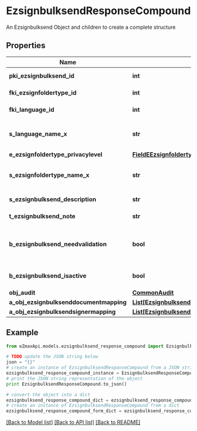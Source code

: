 # EzsignbulksendResponseCompound

An Ezsignbulksend Object and children to create a complete structure

## Properties
Name | Type | Description | Notes
------------ | ------------- | ------------- | -------------
**pki_ezsignbulksend_id** | **int** | The unique ID of the Ezsignbulksend | 
**fki_ezsignfoldertype_id** | **int** | The unique ID of the Ezsignfoldertype. | 
**fki_language_id** | **int** | The unique ID of the Language.  Valid values:  |Value|Description| |-|-| |1|French| |2|English| | 
**s_language_name_x** | **str** | The Name of the Language in the language of the requester | 
**e_ezsignfoldertype_privacylevel** | [**FieldEEzsignfoldertypePrivacylevel**](FieldEEzsignfoldertypePrivacylevel.md) |  | 
**s_ezsignfoldertype_name_x** | **str** | The name of the Ezsignfoldertype in the language of the requester | 
**s_ezsignbulksend_description** | **str** | The description of the Ezsignbulksend | 
**t_ezsignbulksend_note** | **str** | Note about the Ezsignbulksend | 
**b_ezsignbulksend_needvalidation** | **bool** | Whether the Ezsigntemplatepackage was automatically modified and needs a manual validation | 
**b_ezsignbulksend_isactive** | **bool** | Whether the Ezsignbulksend is active or not | 
**obj_audit** | [**CommonAudit**](CommonAudit.md) |  | 
**a_obj_ezsignbulksenddocumentmapping** | [**List[EzsignbulksenddocumentmappingResponseCompound]**](EzsignbulksenddocumentmappingResponseCompound.md) |  | 
**a_obj_ezsignbulksendsignermapping** | [**List[EzsignbulksendsignermappingResponse]**](EzsignbulksendsignermappingResponse.md) |  | 

## Example

```python
from eZmaxApi.models.ezsignbulksend_response_compound import EzsignbulksendResponseCompound

# TODO update the JSON string below
json = "{}"
# create an instance of EzsignbulksendResponseCompound from a JSON string
ezsignbulksend_response_compound_instance = EzsignbulksendResponseCompound.from_json(json)
# print the JSON string representation of the object
print EzsignbulksendResponseCompound.to_json()

# convert the object into a dict
ezsignbulksend_response_compound_dict = ezsignbulksend_response_compound_instance.to_dict()
# create an instance of EzsignbulksendResponseCompound from a dict
ezsignbulksend_response_compound_form_dict = ezsignbulksend_response_compound.from_dict(ezsignbulksend_response_compound_dict)
```
[[Back to Model list]](../README.md#documentation-for-models) [[Back to API list]](../README.md#documentation-for-api-endpoints) [[Back to README]](../README.md)


